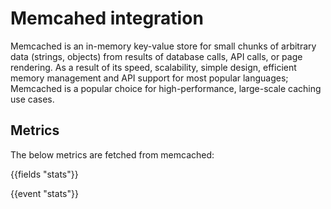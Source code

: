 # Memcahed integration
Memcached is an in-memory key-value store for small chunks of arbitrary data (strings, objects) from results of database calls, API calls, or page rendering. 
As a result of its speed, scalability, simple design, efficient memory management and API support for most popular languages; Memcached is a popular choice for high-performance, large-scale caching use cases.


## Metrics
The below metrics are fetched from memcached:

{{fields "stats"}}

{{event "stats"}}
